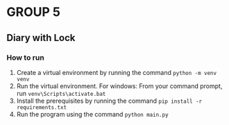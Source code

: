 # GROUP 5
## Diary with Lock
### How to run

1. Create a virtual environment by running the command `python -m venv venv`
2. Run the virtual environment.
    For windows: From your command prompt, run `venv\Scripts\activate.bat`
3. Install the prerequisites by running the command `pip install -r requirements.txt`
4. Run the program using the command `python main.py`